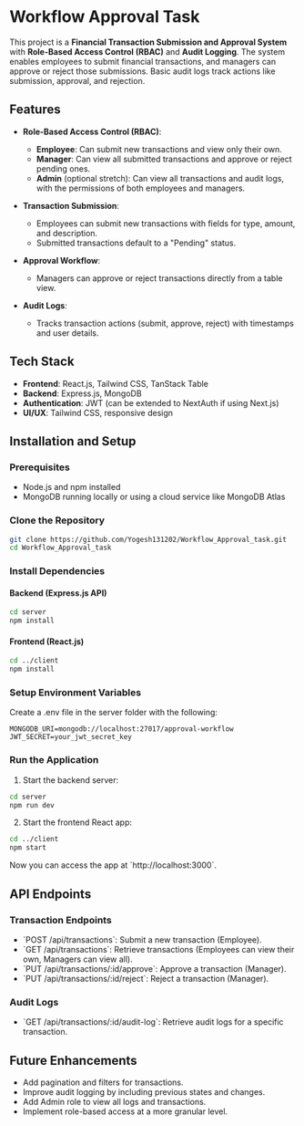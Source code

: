 # Workflow Approval Task

This project is a **Financial Transaction Submission and Approval System** with **Role-Based Access Control (RBAC)** and **Audit Logging**. The system enables employees to submit financial transactions, and managers can approve or reject those submissions. Basic audit logs track actions like submission, approval, and rejection.

## Features

- **Role-Based Access Control (RBAC)**:
  - **Employee**: Can submit new transactions and view only their own.
  - **Manager**: Can view all submitted transactions and approve or reject pending ones.
  - **Admin** (optional stretch): Can view all transactions and audit logs, with the permissions of both employees and managers.
  
- **Transaction Submission**:
  - Employees can submit new transactions with fields for type, amount, and description.
  - Submitted transactions default to a \"Pending\" status.

- **Approval Workflow**:
  - Managers can approve or reject transactions directly from a table view.

- **Audit Logs**:
  - Tracks transaction actions (submit, approve, reject) with timestamps and user details.

## Tech Stack

- **Frontend**: React.js, Tailwind CSS, TanStack Table
- **Backend**: Express.js, MongoDB
- **Authentication**: JWT (can be extended to NextAuth if using Next.js)
- **UI/UX**: Tailwind CSS, responsive design

## Installation and Setup

### Prerequisites

- Node.js and npm installed
- MongoDB running locally or using a cloud service like MongoDB Atlas

### Clone the Repository

```bash
git clone https://github.com/Yogesh131202/Workflow_Approval_task.git
cd Workflow_Approval_task
```

### Install Dependencies

#### Backend (Express.js API)

```bash
cd server
npm install
```

#### Frontend (React.js)

```bash
cd ../client
npm install
```

### Setup Environment Variables

Create a .env file in the server folder with the following:

```
MONGODB_URI=mongodb://localhost:27017/approval-workflow
JWT_SECRET=your_jwt_secret_key
```

### Run the Application

1. Start the backend server:

```bash
cd server
npm run dev
```

2. Start the frontend React app:

```bash
cd ../client
npm start
```

Now you can access the app at \`http://localhost:3000\`.

## API Endpoints

### Transaction Endpoints

- \`POST /api/transactions\`: Submit a new transaction (Employee).
- \`GET /api/transactions\`: Retrieve transactions (Employees can view their own, Managers can view all).
- \`PUT /api/transactions/:id/approve\`: Approve a transaction (Manager).
- \`PUT /api/transactions/:id/reject\`: Reject a transaction (Manager).

### Audit Logs

- \`GET /api/transactions/:id/audit-log\`: Retrieve audit logs for a specific transaction.

## Future Enhancements

- Add pagination and filters for transactions.
- Improve audit logging by including previous states and changes.
- Add Admin role to view all logs and transactions.
- Implement role-based access at a more granular level.


